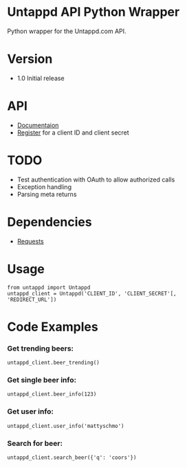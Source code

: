 Untappd API Python Wrapper
=======

Python wrapper for the Untappd.com API.

# Version
* 1.0 Initial release

# API
* [Documentaion](https://untappd.com/api/docs)
* [Register](https://untappd.com/api/register) for a client ID and client secret

# TODO
* Test authentication with OAuth to allow authorized calls
* Exception handling
* Parsing meta returns

# Dependencies
* [Requests](http://docs.python-requests.org/en/latest/)

# Usage
    from untappd import Untappd
    untappd_client = Untappd('CLIENT_ID', 'CLIENT_SECRET'[, 'REDIRECT_URL'])

# Code Examples
### Get trending beers:
    untappd_client.beer_trending()
### Get single beer info:
    untappd_client.beer_info(123)
### Get user info:
    untappd_client.user_info('mattyschmo')
### Search for beer:
    untappd_client.search_beer({'q': 'coors'})